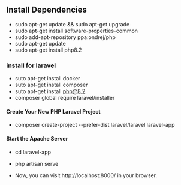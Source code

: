 ## Install Dependencies 
- sudo apt-get update && sudo apt-get upgrade
- sudo apt-get install software-properties-common
- sudo add-apt-repository ppa:ondrej/php
- sudo apt-get update
- sudo apt-get install php8.2

### install for laravel 
- suto apt-get install docker
- suto apt-get install composer
- suto apt-get install php@8.2
- composer global require laravel/installer

#### Create Your New PHP Laravel Project
- composer create-project --prefer-dist laravel/laravel laravel-app

#### Start the Apache Server
- cd laravel-app
- php artisan serve

- Now, you can visit http://localhost:8000/ in your browser.
